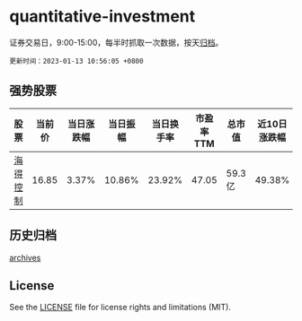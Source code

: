 # quantitative-investment

证券交易日，9:00-15:00，每半时抓取一次数据，按天[归档](archives)。

`更新时间：2023-01-13 10:56:05 +0800`

## 强势股票

|股票|当前价|当日涨跌幅|当日振幅|当日换手率|市盈率TTM|总市值|近10日涨跌幅|
|----|----|----|----|----|----|----|----|
|[海得控制](https://xueqiu.com/S/SZ002184)|16.85|3.37%|10.86%|23.92%|47.05|59.3亿|49.38%|

## 历史归档

[archives](archives)

## License

See the [LICENSE](LICENSE) file for license rights and limitations (MIT).
